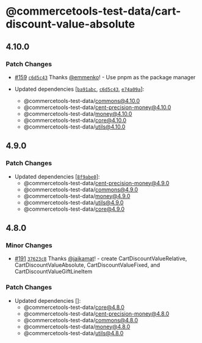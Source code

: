 # @commercetools-test-data/cart-discount-value-absolute

## 4.10.0

### Patch Changes

- [#159](https://github.com/commercetools/test-data/pull/159) [`c6d5c43`](https://github.com/commercetools/test-data/commit/c6d5c438d994c83d1578809f1ab8d54ce9a333cb) Thanks [@emmenko](https://github.com/emmenko)! - Use pnpm as the package manager

- Updated dependencies [[`ba91abc`](https://github.com/commercetools/test-data/commit/ba91abca0afd7ca67f9bc68a30cfdc2ce0f728c6), [`c6d5c43`](https://github.com/commercetools/test-data/commit/c6d5c438d994c83d1578809f1ab8d54ce9a333cb), [`e74a09a`](https://github.com/commercetools/test-data/commit/e74a09a2a55e258d7c63cf626d58c7e4978ca3c9)]:
  - @commercetools-test-data/commons@4.10.0
  - @commercetools-test-data/cent-precision-money@4.10.0
  - @commercetools-test-data/money@4.10.0
  - @commercetools-test-data/core@4.10.0
  - @commercetools-test-data/utils@4.10.0

## 4.9.0

### Patch Changes

- Updated dependencies [[`8f9abe0`](https://github.com/commercetools/test-data/commit/8f9abe097d790a018e836d78b9982e5abba24980)]:
  - @commercetools-test-data/cent-precision-money@4.9.0
  - @commercetools-test-data/commons@4.9.0
  - @commercetools-test-data/money@4.9.0
  - @commercetools-test-data/utils@4.9.0
  - @commercetools-test-data/core@4.9.0

## 4.8.0

### Minor Changes

- [#191](https://github.com/commercetools/test-data/pull/191) [`37623c8`](https://github.com/commercetools/test-data/commit/37623c8c89c0225b759a7c5d0eeffca89db9d45e) Thanks [@jaikamat](https://github.com/jaikamat)! - create CartDiscountValueRelative, CartDiscountValueAbsolute, CartDiscountValueFixed, and CartDiscountValueGiftLineItem

### Patch Changes

- Updated dependencies []:
  - @commercetools-test-data/core@4.8.0
  - @commercetools-test-data/cent-precision-money@4.8.0
  - @commercetools-test-data/commons@4.8.0
  - @commercetools-test-data/money@4.8.0
  - @commercetools-test-data/utils@4.8.0
